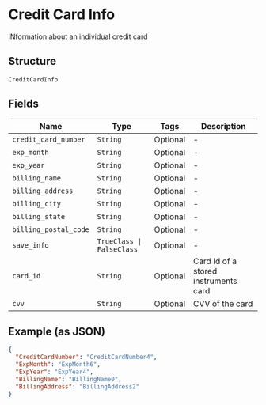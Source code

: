 
# Credit Card Info

INformation about an individual credit card

## Structure

`CreditCardInfo`

## Fields

| Name | Type | Tags | Description |
|  --- | --- | --- | --- |
| `credit_card_number` | `String` | Optional | - |
| `exp_month` | `String` | Optional | - |
| `exp_year` | `String` | Optional | - |
| `billing_name` | `String` | Optional | - |
| `billing_address` | `String` | Optional | - |
| `billing_city` | `String` | Optional | - |
| `billing_state` | `String` | Optional | - |
| `billing_postal_code` | `String` | Optional | - |
| `save_info` | `TrueClass \| FalseClass` | Optional | - |
| `card_id` | `String` | Optional | Card Id of a stored instruments card |
| `cvv` | `String` | Optional | CVV of the card |

## Example (as JSON)

```json
{
  "CreditCardNumber": "CreditCardNumber4",
  "ExpMonth": "ExpMonth6",
  "ExpYear": "ExpYear4",
  "BillingName": "BillingName0",
  "BillingAddress": "BillingAddress2"
}
```

